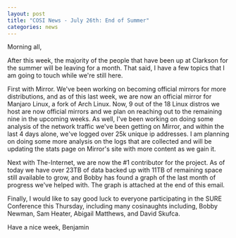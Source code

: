 ```yaml
---
layout: post
title: "COSI News - July 26th: End of Summer"
categories: news
---
```


Morning all,

After this week, the majority of the people that have been up at Clarkson for the summer will be leaving for a month. That said, I have a few topics that I am going to touch while we're still here.

First with Mirror. We've been working on becoming official mirrors for more distributions, and as of this last week, we are now an official mirror for Manjaro Linux, a fork of Arch Linux. Now, 9 out of the 18 Linux distros we host are now official mirrors and we plan on reaching out to the remaining nine in the upcoming weeks. As well, I've been working on doing some analysis of the network traffic we've been getting on Mirror, and within the last 4 days alone, we've logged over 25k unique ip addresses. I am planning on doing some more analysis on the logs that are collected and will be updating the stats page on Mirror's site with more content as we gain it.

Next with The-Internet, we are now the #1 contributor for the project. As of today we have over 23TB of data backed up with 11TB of remaining space still available to grow, and Bobby has found a graph of the last month of progress we've helped with. The graph is attached at the end of this email.

Finally, I would like to say good luck to everyone participating in the SURE Conference this Thursday, including many cosinaughts including, Bobby Newman, Sam Heater, Abigail Matthews, and David Skufca.

Have a nice week,
Benjamin
